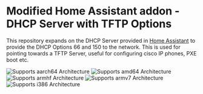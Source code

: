 # Modified Home Assistant addon - DHCP Server with TFTP Options

This repository expands on the DHCP Server provided in [Home Assistant](https://github.com/home-assistant/addons/tree/master/dhcp_server) to provide the DHCP Options 66 and 150 to the network. This is used for pointing towards a TFTP Server, useful for configuring cisco IP phones, PXE boot etc. 

![Supports aarch64 Architecture][aarch64-shield] ![Supports amd64 Architecture][amd64-shield] ![Supports armhf Architecture][armhf-shield] ![Supports armv7 Architecture][armv7-shield] ![Supports i386 Architecture][i386-shield]

[aarch64-shield]: https://img.shields.io/badge/aarch64-yes-green.svg
[amd64-shield]: https://img.shields.io/badge/amd64-yes-green.svg
[armhf-shield]: https://img.shields.io/badge/armhf-yes-green.svg
[armv7-shield]: https://img.shields.io/badge/armv7-yes-green.svg
[i386-shield]: https://img.shields.io/badge/i386-yes-green.svg
